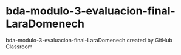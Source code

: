 # bda-modulo-3-evaluacion-final-LaraDomenech
bda-modulo-3-evaluacion-final-LaraDomenech created by GitHub Classroom
